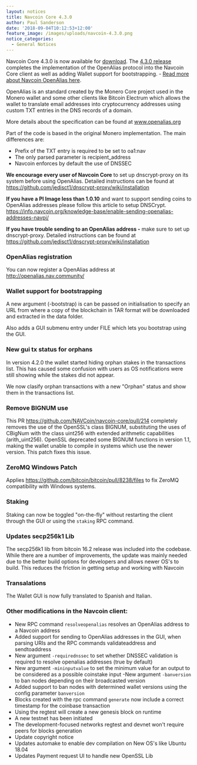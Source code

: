 ```yaml
---
layout: notices
title: Navcoin Core 4.3.0
author: Paul Sanderson
date: '2018-09-04T10:12:53+12:00'
feature_image: /images/uploads/navcoin-4.3.0.png
notice_categories:
  - General Notices
---
```

Navcoin Core 4.3.0 is now available for [download](https://navcoin.org/wallets). The [4.3.0 release](https://github.com/NAVCoin/navcoin-core/releases/tag/4.3.0) completes the implementation of the OpenAlias protocol into the Navcoin Core client as well as adding Wallet support for bootstrapping. - [Read more about Navcoin OpenAlias here](https://navhub.org/news/2018-09-03-open-alias/).
<!--more-->

OpenAlias is an standard created by the Monero Core project used in the Monero wallet and some other clients like Bitcoin Electrum which allows the wallet to translate email addresses into cryptocurrency addresses using custom TXT entries in the DNS records of a domain.

More details about the specification can be found at www.openalias.org

Part of the code is based in the original Monero implementation. The main differences are:

* Prefix of the TXT entry is required to be set to oa1:nav
* The only parsed parameter is recipient_address
* Navcoin enforces by default the use of DNSSEC

**We encourage every user of Navcoin Core** to set up dnscrypt-proxy on its system before using OpenAlias. Detailed instructions can be found at <https://github.com/jedisct1/dnscrypt-proxy/wiki/installation>

**If you have a PI Image less than 1.0.10** and want to support sending coins to OpenAlias addresses please follow this article to setup DNSCrypt.\
<https://info.navcoin.org/knowledge-base/enable-sending-openalias-addresses-navpi/>

**If you have trouble sending to an OpenAlias address -** make sure to set up dnscrypt-proxy. Detailed instructions can be found at <https://github.com/jedisct1/dnscrypt-proxy/wiki/installation>

### OpenAlias registration

You can now register a OpenAlias address at <http://openalias.nav.community/>

### Wallet support for bootstrapping

A new argument (-bootstrap) is can be passed on initialisation to specify an URL from where a copy of the blockchain in TAR format will be downloaded and extracted in the data folder.

Also adds a GUI submenu entry under FILE which lets you bootstrap using the GUI.

### New gui tx status for orphans

In version 4.2.0 the wallet started hiding orphan stakes in the transactions list. This has caused some confusion with users as OS notifications were still showing while the stakes did not appear.

We now clasify orphan transactions with a new "Orphan" status and show them in the transactions list.

### Remove BIGNUM use

This PR https://github.com/NAVCoin/navcoin-core/pull/214 completely removes the use of the OpenSSL's class BIGNUM, substituting the uses of CBigNum with the class uint256 with extended arithmetic capabilities (arith_uint256). OpenSSL deprecated some BIGNUM functions in version 1.1, making the wallet unable to compile in systems which use the newer version. This patch fixes this issue.

### ZeroMQ Windows Patch

Applies <https://github.com/bitcoin/bitcoin/pull/8238/files> to fix ZeroMQ compatibility with Windows systems.

### Staking

Staking can now be toggled "on-the-fly" without restarting the client through the GUI or using the `staking` RPC command.

### Updates secp256k1 Lib

The secp256k1 lib from bitcoin 16.2 release was included into the codebase. While there are a number of improvements, the update was mainly needed due to the better build options for developers and allows newer OS's to build. This reduces the friction in getting setup and working with Navcoin

### Transalations

The Wallet GUI is now fully translated to Spanish and Italian.

### Other modifications in the Navcoin client:

* New RPC command `resolveopenalias` resolves an OpenAlias address to a Navcoin address
* Added support for sending to OpenAlias addresses in the GUI, when parsing URIs and the RPC commands validateaddress and sendtoaddress
* New argument `-requirednssec` to set whether DNSSEC validation is required to resolve openalias addresses (true by default)
* New argument `-mininputvalue` to set the minimum value for an output to be considered as a possible coinstake input
  -New argument `-banversion` to ban nodes depending on their broadcasted version
* Added support to ban nodes with determined wallet versions using the config parameter `banversion`
* Blocks created with the rpc command `generate` now include a correct timestamp for the coinbase transaction
* Using the regtest will create a new genesis block on runtime
* A new testnet has been initiated
* The development-focused networks regtest and devnet won't require peers for blocks generation
* Update copyright notice
* Updates automake to enable dev compilation on New OS's like Ubuntu 18.04
* Updates Payment request UI to handle new OpenSSL Lib
